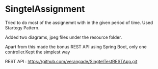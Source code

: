 # SingtelAssignment

Tried to do most of the assignemnt with in the given period of time.
Used Startegy Pattern.

Added two diagrams, jpeg files under the resource folder.

Apart from this made the bonus REST API using Spring Boot, only one controller.Kept the simplest way

REST API : https://github.com/verangade/SingtelTestRESTApp.git
